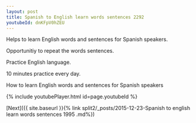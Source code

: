 ```yaml
---
layout: post
title: Spanish to English learn words sentences 2292 
youtubeId: dnKFpV0hZEU
---
```

 
 
Helps to learn English words and sentences for Spanish speakers.

Opportunitiy to repeat the words sentences. 

Practice English language. 
 
10 minutes practice every day. 
 
How to learn English words and sentences for Spanish speakers 
 
{% include youtubePlayer.html id=page.youtubeId %}
 
 
[Next]({{ site.baseurl }}{% link  split2/_posts/2015-12-23-Spanish to english learn words sentences 1995 .md%})
 

